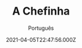 ---
id: '1d10d991-7a87-4747-85b4-3ca50e2d5a78'
type: 'movie' # Filme, Série, Anime
title: "A Chefinha"
synopsis: ["Saturada e cansada de sua rotineira vida adulta, uma mulher de meia-idade ganha a oportunidade mágica de voltar no tempo e ser jovem novamente. Vendo-se finalmente livre de todas as responsabilidades, ela logo aprende que até mesmo a jovialidade cobra o seu preço.",
]
originalTitle: "Little"
date: '2021-04-05T22:47:56.000Z'
update: '2021-04-05T22:47:56.000Z'
releaseDate: '2019-04-04T03:00:00.000Z'
imdb:
  rating: '5.5' # 8.5
  id: '' # tt0470752
duration: '1h 49m'
trailer:
  urls: [
    '',
  ]
tags: ['720p']
genre: ['Comédia', 'Fantasia'] #
quality: 'HDCAM 720p' # BluRay, WEB-DL, HDTV, WEB-DL4K, WEB-DLe
format: 'Mkv' # MKV, MP4, TS
audio: 'Inglês' # Dublado, Legendado, Dual Audio, Dub & Leg
subtitle: 'Português' # Português, inglês,
size: '1.40 GB' # 4.8 GB
audioQuality: 8,5
videoQuality: 8,5
directors: []
#  - name: 'Lana Wachowski'
#    image: ''
#  - name: 'Lilly Wachowski'
#    image: ''
cast: []
#  - name: 'Keanu Reeves'
#    image: ''
#    characterName: 'Neo'
writers: []
#  - name: ''
#    image: ''
maturityRating:
  age: '' # L , 10, 12, 14, 16, 18
  topics: [''] # Violence, Illegal drugs, Inappropriate Language, Legal Drugs, Sexual Content, Extreme Violence
###########################################
download:
  
  - url: 'magnet:?xt=urn:btih:75624349FA5100FB97051536818F48F271F53CF2&dn=Little.2019.720p.HDCAM.Legendado-LAPUMiA.mkv&tr=UDP%3a%2f%2fTRACKER.OPENTRACKR.ORG%3a1337%2fANNOUNCE&tr=UDP%3a%2f%2fTRACKER.LEECHERS-PARADISE.ORG%3a6969%2fANNOUNCE&tr=UDP%3a%2f%2fTRACKER.ZER0DAY.TO%3a1337%2fANNOUNCE&tr=UDP%3a%2f%2fEDDIE4.NL%3a6969%2fANNOUNCE&tr=UDP%3a%2f%2fTRACKER.COPPERSURFER.TK%3a6969%2fANNOUNCE&tr=http%3a%2f%2fretracker.hq.ertelecom.ru%2fannounce'
    resolution: '720p' # 720p, 1080p, 4K,
    audio: 'Legendado' # Dublado, Legendado, Dual Audio
    size: '' # 4.8 GB
    quality: '' # BluRay, WEB-DL
    format: '' # MKV
images:
  cover: '/assets/movies/a-chefinha.jpg'
  background: '/assets/movies/'
---